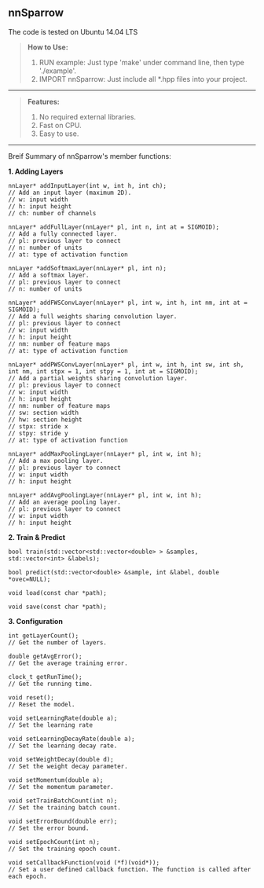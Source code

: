 nnSparrow
---------------------------

The code is tested on Ubuntu 14.04 LTS

> **How to Use:**
> 1. RUN example: Just type 'make' under command line, then type './example'.
> 2. IMPORT nnSparrow: Just include all *.hpp files into your project.

--------------------------------

> **Features:**
> 1. No required external libraries.
> 2. Fast on CPU.
> 3. Easy to use.

--------------------------------

Breif Summary of nnSparrow's member functions:

**1. Adding Layers**
```
nnLayer* addInputLayer(int w, int h, int ch);
// Add an input layer (maximum 2D). 
// w: input width
// h: input height
// ch: number of channels
```
```
nnLayer* addFullLayer(nnLayer* pl, int n, int at = SIGMOID);
// Add a fully connected layer. 
// pl: previous layer to connect
// n: number of units
// at: type of activation function
```
```
nnLayer *addSoftmaxLayer(nnLayer* pl, int n);
// Add a softmax layer. 
// pl: previous layer to connect
// n: number of units
```
```
nnLayer* addFWSConvLayer(nnLayer* pl, int w, int h, int nm, int at = SIGMOID);
// Add a full weights sharing convolution layer.
// pl: previous layer to connect
// w: input width
// h: input height
// nm: number of feature maps
// at: type of activation function
```
```
nnLayer* addPWSConvLayer(nnLayer* pl, int w, int h, int sw, int sh, int nm, int stpx = 1, int stpy = 1, int at = SIGMOID);
// Add a partial weights sharing convolution layer.
// pl: previous layer to connect
// w: input width
// h: input height
// nm: number of feature maps
// sw: section width
// hw: section height
// stpx: stride x
// stpy: stride y
// at: type of activation function
```
```
nnLayer* addMaxPoolingLayer(nnLayer* pl, int w, int h);
// Add a max pooling layer.
// pl: previous layer to connect
// w: input width
// h: input height
```
```
nnLayer* addAvgPoolingLayer(nnLayer* pl, int w, int h);
// Add an average pooling layer.
// pl: previous layer to connect
// w: input width
// h: input height
```
**2. Train & Predict**
```
bool train(std::vector<std::vector<double> > &samples, std::vector<int> &labels);
```
```
bool predict(std::vector<double> &sample, int &label, double *ovec=NULL);
```
```
void load(const char *path);
```
```
void save(const char *path);
```
**3. Configuration**
```
int getLayerCount();
// Get the number of layers.
```
```
double getAvgError();
// Get the average training error.
```
```
clock_t getRunTime();
// Get the running time.
```
```
void reset();
// Reset the model.
```
```
void setLearningRate(double a);
// Set the learning rate
```
```
void setLearningDecayRate(double a);
// Set the learning decay rate.
```
```
void setWeightDecay(double d);
// Set the weight decay parameter.
```
```
void setMomentum(double a);
// Set the momentum parameter.
```
```
void setTrainBatchCount(int n);
// Set the training batch count.
```
```
void setErrorBound(double err);
// Set the error bound.
```
```
void setEpochCount(int n);
// Set the training epoch count.
```
```
void setCallbackFunction(void (*f)(void*));
// Set a user defined callback function. The function is called after each epoch.
```


